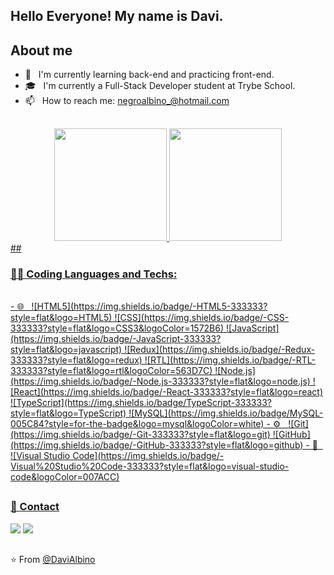 <!--
**DaviAlbino/DaviAlbino** is a ✨ _special_ ✨ repository because its `README.md` (this file) appears on your GitHub profile.

Here are some ideas to get you started:

- 🔭 I’m currently working on ...
- 🌱 I’m currently learning ...
- 👯 I’m looking to collaborate on ...
- 🤔 I’m looking for help with ...
- 💬 Ask me about ...
- 📫 How to reach me: ...
- 😄 Pronouns: ...
- ⚡ Fun fact: ...
-->

## Hello Everyone! My name is Davi.
## About me
- 🔭 &nbsp; I'm currently learning back-end and practicing front-end.
- 🎓 &nbsp; I'm currently a Full-Stack Developer student at Trybe School.
- 📫 &nbsp; How to reach me: negroalbino_@hotmail.com
 ##
  
  <div align="center">
  <a href="https://github.com/DaviAlbino">
  <img height="180em" src="https://github-readme-stats.vercel.app/api?username=DaviAlbino&show_icons=true&theme=jolly&count_private=true&hide_border=true"/>
  <img height="180em" src="https://github-readme-stats.vercel.app/api/top-langs/?username=DaviAlbino&layout=compact&langs_count=10&theme=jolly&hide_border=true"/>
</div>
 ##
  
### 👨‍💻 Coding Languages and Techs:
  
<br />
<div align="left">
- 🌐 &nbsp;
  ![HTML5](https://img.shields.io/badge/-HTML5-333333?style=flat&logo=HTML5)
  ![CSS](https://img.shields.io/badge/-CSS-333333?style=flat&logo=CSS3&logoColor=1572B6)
  ![JavaScript](https://img.shields.io/badge/-JavaScript-333333?style=flat&logo=javascript)
  ![Redux](https://img.shields.io/badge/-Redux-333333?style=flat&logo=redux)
  ![RTL](https://img.shields.io/badge/-RTL-333333?style=flat&logo=rtl&logoColor=563D7C)
  ![Node.js](https://img.shields.io/badge/-Node.js-333333?style=flat&logo=node.js)
  ![React](https://img.shields.io/badge/-React-333333?style=flat&logo=react)
  ![TypeScript](https://img.shields.io/badge/TypeScript-333333?style=flat&logo=TypeScript)
  ![MySQL](https://img.shields.io/badge/MySQL-005C84?style=for-the-badge&logo=mysql&logoColor=white)
- ⚙️ &nbsp;
  ![Git](https://img.shields.io/badge/-Git-333333?style=flat&logo=git)
  ![GitHub](https://img.shields.io/badge/-GitHub-333333?style=flat&logo=github)
- 🔧 &nbsp;
  ![Visual Studio Code](https://img.shields.io/badge/-Visual%20Studio%20Code-333333?style=flat&logo=visual-studio-code&logoColor=007ACC)
</div>

  ##

 ### 💬 Contact
<div> 
  <a href="https://www.instagram.com/negroalbino/" target="_blank"><img src="https://img.shields.io/badge/-Instagram-%23E4405F?style=for-the-badge&logo=instagram&logoColor=white" target="_blank"></a> 
  <a href="https://www.linkedin.com/in/davialbino/" target="_blank"><img src="https://img.shields.io/badge/-LinkedIn-%230077B5?style=for-the-badge&logo=linkedin&logoColor=white" target="_blank"></a> 
 
 ##
<!-- ![Snake animation](https://github.com/DaviAlbino/DaviAlbino/blob/output/github-contribution-grid-snake.svg) -->
  
 ⭐️ From [@DaviAlbino](https://github.com/DaviAlbino)
 
</div>